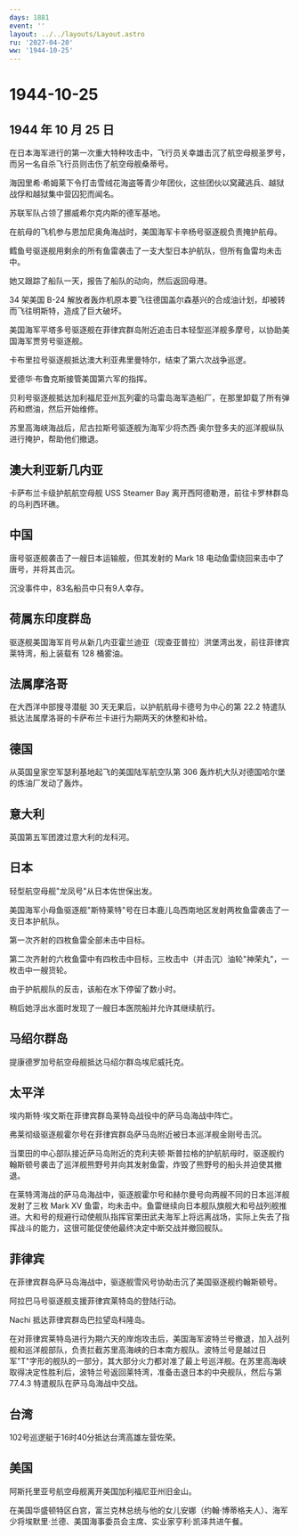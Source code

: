 ```yaml
---
days: 1881
event: ''
layout: ../../layouts/Layout.astro
ru: '2027-04-20'
ww: '1944-10-25'
---
```


# 1944-10-25

## 1944 年 10 月 25 日

在日本海军进行的第一次重大特种攻击中，飞行员关幸雄击沉了航空母舰圣罗号，而另一名自杀飞行员则击伤了航空母舰桑蒂号。

海因里希·希姆莱下令打击雪绒花海盗等青少年团伙，这些团伙以窝藏逃兵、越狱战俘和越狱集中营囚犯而闻名。

苏联军队占领了挪威希尔克内斯的德军基地。

在航母的飞机参与恩加尼奥角海战时，美国海军卡辛杨号驱逐舰负责掩护航母。

鳕鱼号驱逐舰用剩余的所有鱼雷袭击了一支大型日本护航队，但所有鱼雷均未击中。

她又跟踪了船队一天，报告了船队的动向，然后返回母港。

34 架美国 B-24
解放者轰炸机原本要飞往德国盖尔森基兴的合成油计划，却被转而飞往明斯特，造成了巨大破坏。

美国海军平塔多号驱逐舰在菲律宾群岛附近追击日本轻型巡洋舰多摩号，以协助美国海军贾劳号驱逐舰。

卡布里拉号驱逐舰抵达澳大利亚弗里曼特尔，结束了第六次战争巡逻。

爱德华·布鲁克斯接管美国第六军的指挥。

贝利号驱逐舰抵达加利福尼亚州瓦列霍的马雷岛海军造船厂，在那里卸载了所有弹药和燃油，然后开始维修。

苏里高海峡海战后，尼古拉斯号驱逐舰为海军少将杰西·奥尔登多夫的巡洋舰纵队进行掩护，帮助他们撤退。

## 澳大利亚新几内亚

卡萨布兰卡级护航航空母舰 USS Steamer Bay
离开西阿德勒港，前往卡罗林群岛的乌利西环礁。

## 中国

唐号驱逐舰袭击了一艘日本运输舰，但其发射的 Mark 18
电动鱼雷绕回来击中了唐号，并将其击沉。

沉没事件中，83名船员中只有9人幸存。

## 荷属东印度群岛

驱逐舰美国海军肖号从新几内亚霍兰迪亚（现查亚普拉）洪堡湾出发，前往菲律宾莱特湾，船上装载有
128 桶雾油。

## 法属摩洛哥

在大西洋中部搜寻潜艇 30 天无果后，以护航航母卡德号为中心的第 22.2
特遣队抵达法属摩洛哥的卡萨布兰卡进行为期两天的休整和补给。

## 德国

从英国皇家空军瑟利基地起飞的美国陆军航空队第 306
轰炸机大队对德国哈尔堡的炼油厂发动了轰炸。

## 意大利

英国第五军团渡过意大利的龙科河。

## 日本

轻型航空母舰"龙凤号"从日本佐世保出发。

美国海军小母鱼驱逐舰"斯特莱特"号在日本鹿儿岛西南地区发射两枚鱼雷袭击了一支日本护航队。

第一次齐射的四枚鱼雷全部未击中目标。

第二次齐射的六枚鱼雷中有四枚击中目标，三枚击中（并击沉）油轮"神荣丸"，一枚击中一艘货轮。

由于护航舰队的反击，该船在水下停留了数小时。

稍后她浮出水面时发现了一艘日本医院船并允许其继续航行。

## 马绍尔群岛

提康德罗加号航空母舰抵达马绍尔群岛埃尼威托克。

## 太平洋

埃内斯特·埃文斯在菲律宾群岛莱特岛战役中的萨马岛海战中阵亡。

弗莱彻级驱逐舰霍尔号在菲律宾群岛萨马岛附近被日本巡洋舰金刚号击沉。

当栗田的中心部队接近萨马岛附近的克利夫顿·斯普拉格的护航航母时，驱逐舰约翰斯顿号袭击了巡洋舰熊野号并向其发射鱼雷，炸毁了熊野号的船头并迫使其撤退。

在莱特湾海战的萨马岛海战中，驱逐舰霍尔号和赫尔曼号向两艘不同的日本巡洋舰发射了三枚
Mark XV
鱼雷，均未击中。鱼雷继续向日本舰队旗舰大和号战列舰推进。大和号的规避行动使舰队指挥官栗田武夫海军上将远离战场，实际上失去了指挥战斗的能力，这很可能促使他最终决定中断交战并撤回舰队。

## 菲律宾

在菲律宾群岛萨马岛海战中，驱逐舰雪风号协助击沉了美国驱逐舰约翰斯顿号。

阿拉巴马号驱逐舰支援菲律宾莱特岛的登陆行动。

Nachi 抵达菲律宾群岛巴拉望岛科隆岛。

在对菲律宾莱特岛进行为期六天的岸炮攻击后，美国海军波特兰号撤退，加入战列舰和巡洋舰部队，负责拦截苏里高海峡的日本南方舰队。波特兰号是越过日军"T"字形的舰队的一部分，其大部分火力都对准了最上号巡洋舰。在苏里高海峡取得决定性胜利后，波特兰号返回莱特湾，准备击退日本的中央舰队，然后与第
77.4.3 特遣舰队在萨马岛海战中交战。

## 台湾

102号巡逻艇于16时40分抵达台湾高雄左营佐荣。

## 美国

阿斯托里亚号航空母舰离开美国加利福尼亚州旧金山。

在美国华盛顿特区白宫，富兰克林总统与他的女儿安娜（约翰·博蒂格夫人）、海军少将埃默里·兰德、美国海事委员会主席、实业家亨利·凯泽共进午餐。